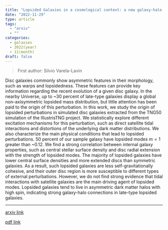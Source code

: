 ```yaml
---
title: "Lopsided Galaxies in a cosmological context: a new galaxy-halo connection"
date: "2022-11-29"
type: article
tags:
  - "arxiv"
  - ""
categories:
  - galaxies
  - 2022(year)
  - 11(month)
draft: false
---
```


> First author: Silvio Varela-Lavin

 Disc galaxies commonly show asymmetric features in their morphology, such as
warps and lopsidedness. These features can provide key information regarding
the recent evolution of a given disc galaxy. In the nearby Universe, up to ~30
percent of late-type galaxies display a global non-axisymmetric lopsided mass
distribution, but little attention has been paid to the origin of this
perturbation. In this work, we study the origin of lopsided perturbations in
simulated disc galaxies extracted from the TNG50 simulation of the IllustrisTNG
project. We statistically explore different excitation mechanisms for this
perturbation, such as direct satellite tidal interactions and distortions of
the underlying dark matter distributions. We also characterize the main
physical conditions that lead to lopsided perturbations. 50 percent of our
sample galaxy have lopsided modes $m=1$ greater than ~0.12. We find a strong
correlation between internal galaxy properties, such as central stellar surface
density and disc radial extension with the strength of lopsided modes. The
majority of lopsided galaxies have lower central surface densities and more
extended discs than symmetric galaxies. As a result, such lopsided galaxies are
less self-gravitationally cohesive, and their outer disc region is more
susceptible to different types of external perturbations. However, we do not
find strong evidence that tidal interactions with satellite galaxies are the
main driving agent of lopsided modes. Lopsided galaxies tend to live in
asymmetric dark matter halos with high spin, indicating strong galaxy-halo
connections in late-type lopsided galaxies.

---
[arxiv link](http://arxiv.org/abs/2211.16577v1)

[pdf link](http://arxiv.org/pdf/2211.16577v1)